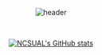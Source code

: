 <div align="center">
  
  ![header](https://capsule-render.vercel.app/api?type=venom&color=FFFFFF&height=150&section=header&text=코딩하는%20샌즈&fontSize=70&fontColor=00A6CA)
</div>
<br/>
<div align="center">
  
  [![NCSUAL's GitHub stats](https://github-readme-stats.vercel.app/api?username=NCSUAL&include_all_commits=true&show_icons=true&theme=cobalt)](https://github.com/NCSUAL/github-readme-stats)
</div>
<!--
**NCSUAL/NCSUAL** is a ✨ _special_ ✨ repository because its `README.md` (this file) appears on your GitHub profile.

Here are some ideas to get you started:

- 🔭 I’m currently working on ...
- 🌱 I’m currently learning ...
- 👯 I’m looking to collaborate on ...
- 🤔 I’m looking for help with ...
- 💬 Ask me about ...
- 📫 How to reach me: ...
- 😄 Pronouns: ...
- ⚡ Fun fact: ...
-->
